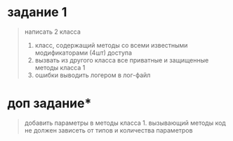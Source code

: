 # задание 1
>написать 2 класса
>1) класс, содержащий методы со всеми известными модификаторами (4шт) доступа
>2) вызвать из другого класса все приватные и защищенные методы класса 1
>3) ошибки выводить логером в лог-файл

# доп задание*
>добавить параметры в методы класса 1. вызывающий методы код не должен зависеть от типов и количества параметров
